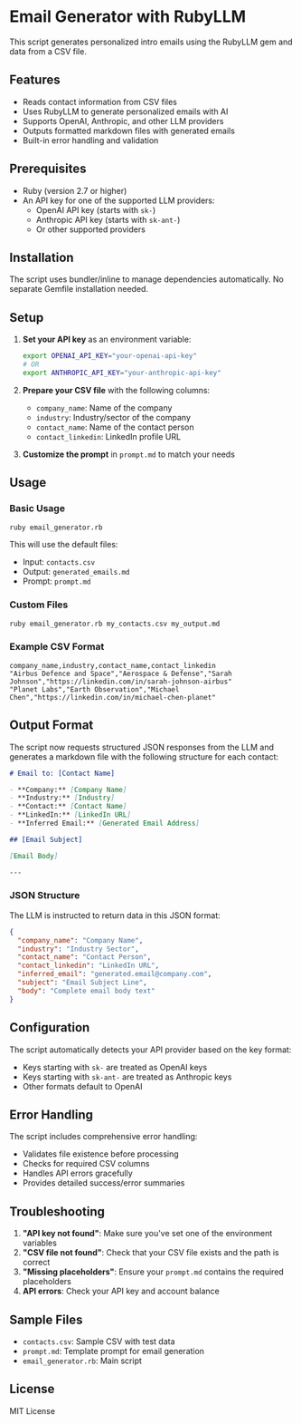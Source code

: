 # Email Generator with RubyLLM

This script generates personalized intro emails using the RubyLLM gem and data from a CSV file.

## Features

- Reads contact information from CSV files
- Uses RubyLLM to generate personalized emails with AI
- Supports OpenAI, Anthropic, and other LLM providers
- Outputs formatted markdown files with generated emails
- Built-in error handling and validation

## Prerequisites

- Ruby (version 2.7 or higher)
- An API key for one of the supported LLM providers:
  - OpenAI API key (starts with `sk-`)
  - Anthropic API key (starts with `sk-ant-`)
  - Or other supported providers

## Installation

The script uses bundler/inline to manage dependencies automatically. No separate Gemfile installation needed.

## Setup

1. **Set your API key** as an environment variable:
   ```bash
   export OPENAI_API_KEY="your-openai-api-key"
   # OR
   export ANTHROPIC_API_KEY="your-anthropic-api-key"
   ```

2. **Prepare your CSV file** with the following columns:
   - `company_name`: Name of the company
   - `industry`: Industry/sector of the company
   - `contact_name`: Name of the contact person
   - `contact_linkedin`: LinkedIn profile URL

3. **Customize the prompt** in `prompt.md` to match your needs

## Usage

### Basic Usage
```bash
ruby email_generator.rb
```
This will use the default files:
- Input: `contacts.csv`
- Output: `generated_emails.md`
- Prompt: `prompt.md`

### Custom Files
```bash
ruby email_generator.rb my_contacts.csv my_output.md
```

### Example CSV Format
```csv
company_name,industry,contact_name,contact_linkedin
"Airbus Defence and Space","Aerospace & Defense","Sarah Johnson","https://linkedin.com/in/sarah-johnson-airbus"
"Planet Labs","Earth Observation","Michael Chen","https://linkedin.com/in/michael-chen-planet"
```

## Output Format

The script now requests structured JSON responses from the LLM and generates a markdown file with the following structure for each contact:

```markdown
# Email to: [Contact Name]

- **Company:** [Company Name]
- **Industry:** [Industry]
- **Contact:** [Contact Name]
- **LinkedIn:** [LinkedIn URL]
- **Inferred Email:** [Generated Email Address]

## [Email Subject]

[Email Body]

---
```

### JSON Structure
The LLM is instructed to return data in this JSON format:
```json
{
  "company_name": "Company Name",
  "industry": "Industry Sector",
  "contact_name": "Contact Person",
  "contact_linkedin": "LinkedIn URL",
  "inferred_email": "generated.email@company.com",
  "subject": "Email Subject Line",
  "body": "Complete email body text"
}
```

## Configuration

The script automatically detects your API provider based on the key format:
- Keys starting with `sk-` are treated as OpenAI keys
- Keys starting with `sk-ant-` are treated as Anthropic keys
- Other formats default to OpenAI

## Error Handling

The script includes comprehensive error handling:
- Validates file existence before processing
- Checks for required CSV columns
- Handles API errors gracefully
- Provides detailed success/error summaries

## Troubleshooting

1. **"API key not found"**: Make sure you've set one of the environment variables
2. **"CSV file not found"**: Check that your CSV file exists and the path is correct
3. **"Missing placeholders"**: Ensure your `prompt.md` contains the required placeholders
4. **API errors**: Check your API key and account balance

## Sample Files

- `contacts.csv`: Sample CSV with test data
- `prompt.md`: Template prompt for email generation
- `email_generator.rb`: Main script

## License

MIT License
